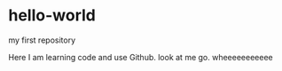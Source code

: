 # hello-world
my first repository

Here I am learning code and use Github. 
look at me go.
wheeeeeeeeeee

